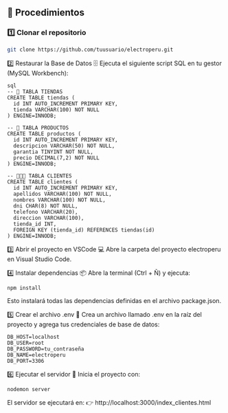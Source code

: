 ## 🧭 Procedimientos

### 1️⃣ Clonar el repositorio
```bash
git clone https://github.com/tuusuario/electroperu.git
```
2️⃣ Restaurar la Base de Datos 🗄️
Ejecuta el siguiente script SQL en tu gestor (MySQL Workbench):

```
sql
-- 🏬 TABLA TIENDAS
CREATE TABLE tiendas (
  id INT AUTO_INCREMENT PRIMARY KEY,
  tienda VARCHAR(100) NOT NULL
) ENGINE=INNODB;

-- 🧩 TABLA PRODUCTOS
CREATE TABLE productos (
  id INT AUTO_INCREMENT PRIMARY KEY,
  descripcion VARCHAR(50) NOT NULL,
  garantia TINYINT NOT NULL,
  precio DECIMAL(7,2) NOT NULL
) ENGINE=INNODB;

-- 🧑‍🤝‍🧑 TABLA CLIENTES
CREATE TABLE clientes (
  id INT AUTO_INCREMENT PRIMARY KEY,
  apellidos VARCHAR(100) NOT NULL,
  nombres VARCHAR(100) NOT NULL,
  dni CHAR(8) NOT NULL,
  telefono VARCHAR(20),
  direccion VARCHAR(100),
  tienda_id INT,
  FOREIGN KEY (tienda_id) REFERENCES tiendas(id)
) ENGINE=INNODB;
```


3️⃣ Abrir el proyecto en VSCode 💻
Abre la carpeta del proyecto electroperu en Visual Studio Code.

4️⃣ Instalar dependencias 📦
Abre la terminal (Ctrl + Ñ) y ejecuta:
```
npm install
```
Esto instalará todas las dependencias definidas en el archivo package.json.

5️⃣ Crear el archivo .env 🔐
Crea un archivo llamado .env en la raíz del proyecto y agrega tus credenciales de base de datos:

```
DB_HOST=localhost
DB_USER=root
DB_PASSWORD=tu_contraseña
DB_NAME=electroperu
DB_PORT=3306
```
6️⃣ Ejecutar el servidor 🚀
Inicia el proyecto con:

```
nodemon server
```
El servidor se ejecutará en:
👉 http://localhost:3000/index_clientes.html
